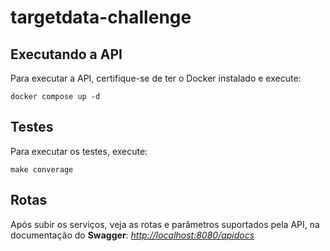 # targetdata-challenge

## Executando a API

Para executar a API, certifique-se de ter o Docker instalado e execute:

    docker compose up -d

## Testes

Para executar os testes, execute:

    make converage

## Rotas

Após subir os serviços, veja as rotas e parâmetros suportados pela API, na documentação do **Swagger**:
*<http://localhost:8080/apidocs>*
